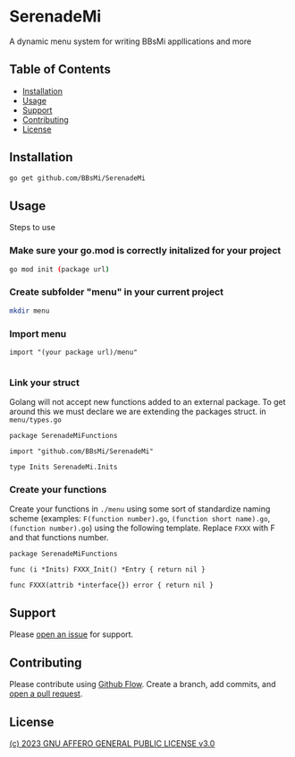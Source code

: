 # SerenadeMi

A dynamic menu system for writing BBsMi appllications and more

## Table of Contents

- [Installation](#installation)
- [Usage](#usage)
- [Support](#support)
- [Contributing](#contributing)
- [License](#license)

## Installation

```sh
go get github.com/BBsMi/SerenadeMi
```

## Usage

Steps to use

### Make sure your go.mod is correctly initalized for your project

```sh
go mod init (package url)
```

### Create subfolder "menu" in your current project

```sh
mkdir menu
```
### Import menu

```golang
import "(your package url)/menu"
 
```

### Link your struct

Golang will not accept new functions added to an external package. To get around this we must declare we are extending the packages struct. in `menu/types.go`

```golang
package SerenadeMiFunctions

import "github.com/BBsMi/SerenadeMi"

type Inits SerenadeMi.Inits
```

### Create your functions

Create your functions in `./menu` using some sort of standardize naming scheme (examples: `F(function number).go`, `(function short name).go`, `(function number).go`) using the following template. Replace `FXXX` with F and that functions number.

```golang
package SerenadeMiFunctions

func (i *Inits) FXXX_Init() *Entry { return nil }

func FXXX(attrib *interface{}) error { return nil }

```

## Support

Please [open an issue](https://github.com/BBsMi/SerenadeMi/issues/new) for support.

## Contributing

Please contribute using [Github Flow](https://guides.github.com/introduction/flow/). Create a branch, add commits, and [open a pull request](https://github.com/fraction/readme-boilerplate/compare/).

## License

[(c) 2023 GNU AFFERO GENERAL PUBLIC LICENSE v3.0](https://github.com/BBsMi/SerenadeMi/blob/trunk/LICENSE)
